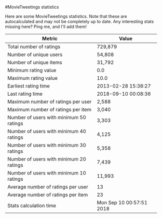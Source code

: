 #MovieTweetings statistics

Here are some MovieTweetings statistics. Note that these are autocalculated and may not be completely up to date. Any interesting stats missing here? Ping me, and I'll add them!

Metric | Value
--- | ---
Total number of ratings                 | 729,879
Number of unique users                  | 54,808
Number of unique items                  | 31,792
Minimum rating value                    | 0.0
Maximum rating value                    | 10.0
Earliest rating time                    | 2013-02-28 15:38:27
Last rating time                        | 2018-09-10 00:08:36
Maximum number of ratings per user      | 2,588
Maximum number of ratings per item      | 3,040
Number of users with minimum 50 ratings | 3,303
Number of users with minimum 40 ratings | 4,125
Number of users with minimum 30 ratings | 5,358
Number of users with minimum 20 ratings | 7,439
Number of users with minimum 10 ratings | 11,993
Average number of ratings per user      | 13
Average number of ratings per item      | 23
Stats calculation time                  | Mon Sep 10 00:57:51 2018

